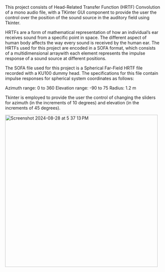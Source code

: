 This project consists of Head-Related Transfer Function (HRTF) Convolution of a mono audio file, with a TKinter GUI component to provide the user the control over the position of the sound source in the auditory field using Tkinter. 

HRTFs are a form of mathematical representation of how an individual’s ear receives sound from a specific point in space. The different aspect of human body affects the way every sound is received by the human ear. The HRTFs used for this project are encoded in a SOFA format, which consists of a multidimensional arraywith each element represents the impulse response of a sound source at different positions.

The SOFA file used for this project is a Spherical Far-Field HRTF file recorded with a KU100 dummy head. The specifications for this file contain impulse responses for spherical system coordinates as follows:

Azimuth range: 0 to 360
Elevation range: -90 to 75
Radius: 1.2 m

Tkinter is employed to provide the user the control of changing the sliders for azimuth (in the increments of 10 degrees) and elevation (in the increments of 45 degrees).

<img align = "center" width="495" alt="Screenshot 2024-08-28 at 5 37 13 PM" src="https://github.com/user-attachments/assets/3e354571-fe5c-4876-a330-a20a1253601c">
